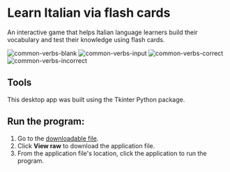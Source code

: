 # Learn Italian via flash cards
An interactive game that helps Italian language learners build their vocabulary and test their knowledge using flash cards.

![common-verbs-blank](https://github.com/user-attachments/assets/566d8fa0-497c-4dce-8e61-3e2fbbb6a3c6)
![common-verbs-input](https://github.com/user-attachments/assets/09673683-c0e7-43eb-8c8b-36613ba1db27)
![common-verbs-correct](https://github.com/user-attachments/assets/96c9201a-a623-4288-b9f7-e20271026e24)
![common-verbs-incorrect](https://github.com/user-attachments/assets/5c0996f9-aac9-4a20-bd7d-6443ba0f09aa)

## Tools
This desktop app was built using the Tkinter Python package.

## Run the program:
1. Go to the [downloadable file](https://github.com/Jessie212/learn-italian-flash-cards/blob/main/common-verbs/dist/common-italian-verbs-present-tense.exe).
2. Click **View raw** to download the application file.
3. From the application file's location, click the application to run the program.
